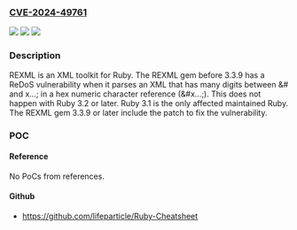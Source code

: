 ### [CVE-2024-49761](https://cve.mitre.org/cgi-bin/cvename.cgi?name=CVE-2024-49761)
![](https://img.shields.io/static/v1?label=Product&message=rexml&color=blue)
![](https://img.shields.io/static/v1?label=Version&message=%3D%20%3C%203.3.9%20&color=brighgreen)
![](https://img.shields.io/static/v1?label=Vulnerability&message=CWE-1333%3A%20Inefficient%20Regular%20Expression%20Complexity&color=brighgreen)

### Description

REXML is an XML toolkit for Ruby. The REXML gem before 3.3.9 has a ReDoS vulnerability when it parses an XML that has many digits between &# and x...; in a hex numeric character reference (&#x...;). This does not happen with Ruby 3.2 or later. Ruby 3.1 is the only affected maintained Ruby. The REXML gem 3.3.9 or later include the patch to fix the vulnerability.

### POC

#### Reference
No PoCs from references.

#### Github
- https://github.com/lifeparticle/Ruby-Cheatsheet

